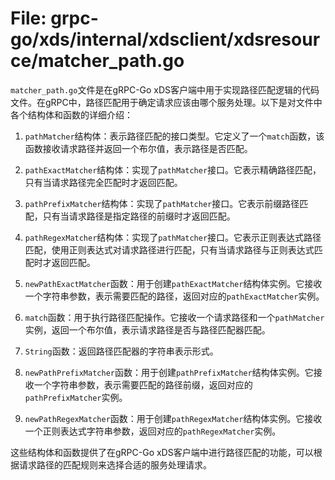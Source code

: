 # File: grpc-go/xds/internal/xdsclient/xdsresource/matcher_path.go

`matcher_path.go`文件是在gRPC-Go xDS客户端中用于实现路径匹配逻辑的代码文件。在gRPC中，路径匹配用于确定请求应该由哪个服务处理。以下是对文件中各个结构体和函数的详细介绍：

1. `pathMatcher`结构体：表示路径匹配的接口类型。它定义了一个`match`函数，该函数接收请求路径并返回一个布尔值，表示路径是否匹配。

2. `pathExactMatcher`结构体：实现了`pathMatcher`接口。它表示精确路径匹配，只有当请求路径完全匹配时才返回匹配。

3. `pathPrefixMatcher`结构体：实现了`pathMatcher`接口。它表示前缀路径匹配，只有当请求路径是指定路径的前缀时才返回匹配。

4. `pathRegexMatcher`结构体：实现了`pathMatcher`接口。它表示正则表达式路径匹配，使用正则表达式对请求路径进行匹配，只有当请求路径与正则表达式匹配时才返回匹配。

5. `newPathExactMatcher`函数：用于创建`pathExactMatcher`结构体实例。它接收一个字符串参数，表示需要匹配的路径，返回对应的`pathExactMatcher`实例。

6. `match`函数：用于执行路径匹配操作。它接收一个请求路径和一个`pathMatcher`实例，返回一个布尔值，表示请求路径是否与路径匹配器匹配。

7. `String`函数：返回路径匹配器的字符串表示形式。

8. `newPathPrefixMatcher`函数：用于创建`pathPrefixMatcher`结构体实例。它接收一个字符串参数，表示需要匹配的路径前缀，返回对应的`pathPrefixMatcher`实例。

9. `newPathRegexMatcher`函数：用于创建`pathRegexMatcher`结构体实例。它接收一个正则表达式字符串参数，返回对应的`pathRegexMatcher`实例。

这些结构体和函数提供了在gRPC-Go xDS客户端中进行路径匹配的功能，可以根据请求路径的匹配规则来选择合适的服务处理请求。

